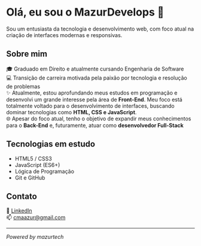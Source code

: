 # Olá, eu sou o MazurDevelops 👋

Sou um entusiasta da tecnologia e desenvolvimento web, com foco atual na criação de interfaces modernas e responsivas.

## Sobre mim

🎓 Graduado em Direito e atualmente cursando Engenharia de Software  
💻 Transição de carreira motivada pela paixão por tecnologia e resolução de problemas  
✨ Atualmente, estou aprofundando meus estudos em programação e desenvolvi um grande interesse pela área de **Front-End**. Meu foco está totalmente voltado para o desenvolvimento de interfaces, buscando dominar tecnologias como **HTML, CSS e JavaScript**.  
🌐 Apesar do foco atual, tenho o objetivo de expandir meus conhecimentos para o **Back-End** e, futuramente, atuar como **desenvolvedor Full-Stack**

## Tecnologias em estudo
- HTML5 / CSS3
- JavaScript (ES6+)
- Lógica de Programação
- Git e GitHub

## Contato  
💼 [LinkedIn](https://www.linkedin.com/in/cemazur/)  
📫 cmaazur@gmail.com  

---

*Powered by mazurtech*

